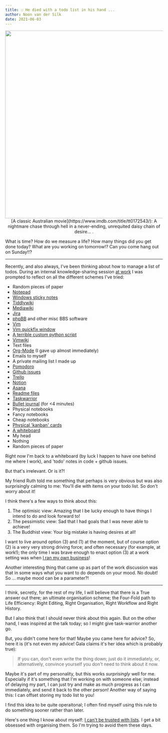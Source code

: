 ```yaml
---
title: ☐ He died with a todo list in his hand ...
author: Noon van der Silk
date: 2021-06-03
---
```


<center>
<img width="600" src="/images/todo-list.png"/>
<br />
[A classic Australian
movie](https://www.imdb.com/title/tt0172543/):
A nightmare chase through hell in a never-ending, unrequited daisy chain of
desire...  .
</center>

What is time? How do we measure a life? How many things did you get done
today? What are you working on tomorrow!? Can you come hang out on Sunday!!?

---

Recently, and also always, I've been thinking about how to manage a list of
todos. During an internal knowledge-sharing session [at
work](https://www.tweag.io/) I was prompted to reflect on all the different
schemes I've tried:

- Random pieces of paper
- [Notepad](https://en.wikipedia.org/wiki/Microsoft_Notepad)
- [Windows sticky notes](https://www.youtube.com/watch?v=fZj0WLxj-T0)
- [Tiddlywiki](https://tiddlywiki.com/)
- [Mediawiki](https://www.mediawiki.org/wiki/MediaWiki)
- [Jira](https://en.wikipedia.org/wiki/Jira_(software))
- [phpBB](https://www.phpbb.com/) and other misc BBS software
- [Vim](https://www.vim.org/)
- [Vim quickfix window](https://github.com/romainl/vim-qf)
- [A terrible custom python script](https://github.com/silky/utils/tree/master/find-todo)
- [Vimwiki](https://github.com/vimwiki/vimwiki)
- Text files
- [Org-Mode](https://orgmode.org/) (I gave up almost immediately)
- Emails to myself
- A private mailing list I made up
- [Pomodoro](https://en.wikipedia.org/wiki/Pomodoro_Technique)
- [Github issues](https://github.com/silky/ideas/issues)
- [Trello](https://en.wikipedia.org/wiki/Trello)
- [Notion](https://www.notion.so/)
- [Asana](https://asana.com/)
- [Readme files](https://en.wikipedia.org/wiki/README)
- [Taskwarrior](https://taskwarrior.org/)
- [Bullet journal](https://bulletjournal.com/pages/learn) (for <4 minutes)
- Physical notebooks
- Fancy notebooks
- Cheap notebooks
- [Physical 'kanban' cards](https://en.wikipedia.org/wiki/Kanban_board)
- [A whiteboard](https://github.com/silky/ideas#complete)
- My head
- Nothing
- Random pieces of paper

Right now I'm back to a whiteboard (by luck I happen to have one behind me
where I work), and 'todo' notes in code + github issues.

But that's irrelevant. Or is it?!

My friend Ruth told me something that perhaps is very obvious but was also
surprisingly calming to me: You'll die with items on your todo list. So don't
worry about it!

I think there's a few ways to think about this:

1. The optimisic view: Amazing that I be lucky enough to have things I intend
   to do and look forward to!
2. The pessimistic view: Sad that I had goals that I was never able to
   achieve!
3. The Buddhist view: Your big mistake is having desires at all!

I want to live around option (3) and (1) at the moment, but of course option
(2) is a very very strong driving force; and often necessary (for example, at
work!); the only time I was brave enough to enact option (3) at a work
setting was when [I ran my own
business](https://braneshop.com.au/posts/Braneshop-A-Living-Business-Part-1.html)!

Another interesting thing that came up as part of the work discussion was that
in some ways what you want to do depends on your mood. No doubt! So ... maybe
mood can be a parameter?!

---

I think, secretly, for the rest of my life, I will believe that there is a True
answer out there; an ultimate organisation scheme; the Four-Fold path to Life
Efficiency: Right Editing, Right Organisation, Right Workflow and Right
History.

But I also think that I should never think about this again. But on the other
hand, I was inspired at the talk today; so I might give task-warrior another
go.

But, you didn't come here for that! Maybe you came here for advice? So, here
it is (it's not even my advice! Gala claims it's her idea which is probably
true):

> If you can, don't even write the thing down; just do it immediately, or,
> alternatively, convince yourself you don't need to think about it now.

Maybe it's part of my personality, but this works _surprisingly_ well for me.
Especially if it's something that I'm working on with someone else; instead of
delaying my part, I can just try and make as much progress as I can
immediately, and send it back to the other person! Another way of saying this:
I can offset storing my todo list to you!

I find this idea to be quite operaitonal; I often find myself using this rule
to do something sooner rather than later.

Here's one thing I know about myself: [I can't be trusted with
lists](https://scirate.com/noonsilk). I get a
bit obsessed with organising them. So I'm trying to avoid them these days.
